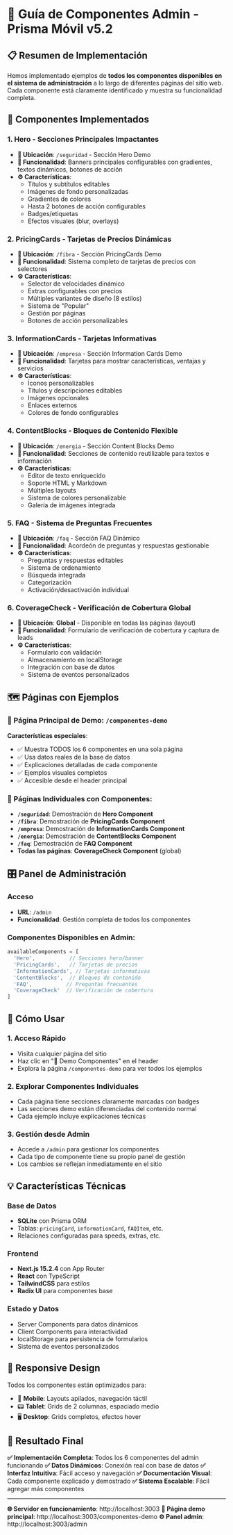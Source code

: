 # 🎨 Guía de Componentes Admin - Prisma Móvil v5.2

## 📋 Resumen de Implementación

Hemos implementado ejemplos de **todos los componentes disponibles en el sistema de administración** a lo largo de diferentes páginas del sitio web. Cada componente está claramente identificado y muestra su funcionalidad completa.

## 🌟 Componentes Implementados

### 1. **Hero** - Secciones Principales Impactantes
- **📍 Ubicación**: `/seguridad` - Sección Hero Demo
- **🎯 Funcionalidad**: Banners principales configurables con gradientes, textos dinámicos, botones de acción
- **⚙️ Características**:
  - Títulos y subtítulos editables
  - Imágenes de fondo personalizadas
  - Gradientes de colores
  - Hasta 2 botones de acción configurables
  - Badges/etiquetas
  - Efectos visuales (blur, overlays)

### 2. **PricingCards** - Tarjetas de Precios Dinámicas
- **📍 Ubicación**: `/fibra` - Sección PricingCards Demo
- **🎯 Funcionalidad**: Sistema completo de tarjetas de precios con selectores
- **⚙️ Características**:
  - Selector de velocidades dinámico
  - Extras configurables con precios
  - Múltiples variantes de diseño (8 estilos)
  - Sistema de "Popular"
  - Gestión por páginas
  - Botones de acción personalizables

### 3. **InformationCards** - Tarjetas Informativas
- **📍 Ubicación**: `/empresa` - Sección Information Cards Demo
- **🎯 Funcionalidad**: Tarjetas para mostrar características, ventajas y servicios
- **⚙️ Características**:
  - Íconos personalizables
  - Títulos y descripciones editables
  - Imágenes opcionales
  - Enlaces externos
  - Colores de fondo configurables

### 4. **ContentBlocks** - Bloques de Contenido Flexible
- **📍 Ubicación**: `/energia` - Sección Content Blocks Demo
- **🎯 Funcionalidad**: Secciones de contenido reutilizable para textos e información
- **⚙️ Características**:
  - Editor de texto enriquecido
  - Soporte HTML y Markdown
  - Múltiples layouts
  - Sistema de colores personalizable
  - Galería de imágenes integrada

### 5. **FAQ** - Sistema de Preguntas Frecuentes
- **📍 Ubicación**: `/faq` - Sección FAQ Dinámico
- **🎯 Funcionalidad**: Acordeón de preguntas y respuestas gestionable
- **⚙️ Características**:
  - Preguntas y respuestas editables
  - Sistema de ordenamiento
  - Búsqueda integrada
  - Categorización
  - Activación/desactivación individual

### 6. **CoverageCheck** - Verificación de Cobertura Global
- **📍 Ubicación**: **Global** - Disponible en todas las páginas (layout)
- **🎯 Funcionalidad**: Formulario de verificación de cobertura y captura de leads
- **⚙️ Características**:
  - Formulario con validación
  - Almacenamiento en localStorage
  - Integración con base de datos
  - Sistema de eventos personalizados

## 🗺️ Páginas con Ejemplos

### 📄 Página Principal de Demo: `/componentes-demo`
**Características especiales**:
- ✅ Muestra TODOS los 6 componentes en una sola página
- ✅ Usa datos reales de la base de datos
- ✅ Explicaciones detalladas de cada componente
- ✅ Ejemplos visuales completos
- ✅ Accesible desde el header principal

### 📄 Páginas Individuales con Componentes:
- **`/seguridad`**: Demostración de **Hero Component**
- **`/fibra`**: Demostración de **PricingCards Component**
- **`/empresa`**: Demostración de **InformationCards Component**
- **`/energia`**: Demostración de **ContentBlocks Component**
- **`/faq`**: Demostración de **FAQ Component**
- **Todas las páginas**: **CoverageCheck Component** (global)

## 🎛️ Panel de Administración

### Acceso
- **URL**: `/admin`
- **Funcionalidad**: Gestión completa de todos los componentes

### Componentes Disponibles en Admin:
```typescript
availableComponents = [
  'Hero',           // Secciones hero/banner
  'PricingCards',   // Tarjetas de precios
  'InformationCards', // Tarjetas informativas
  'ContentBlocks',  // Bloques de contenido
  'FAQ',           // Preguntas frecuentes
  'CoverageCheck'  // Verificación de cobertura
]
```

## 🚀 Cómo Usar

### 1. **Acceso Rápido**
- Visita cualquier página del sitio
- Haz clic en "🎨 Demo Componentes" en el header
- Explora la página `/componentes-demo` para ver todos los ejemplos

### 2. **Explorar Componentes Individuales**
- Cada página tiene secciones claramente marcadas con badges
- Las secciones demo están diferenciadas del contenido normal
- Cada ejemplo incluye explicaciones técnicas

### 3. **Gestión desde Admin**
- Accede a `/admin` para gestionar los componentes
- Cada tipo de componente tiene su propio panel de gestión
- Los cambios se reflejan inmediatamente en el sitio

## 💡 Características Técnicas

### Base de Datos
- **SQLite** con Prisma ORM
- Tablas: `pricingCard`, `informationCard`, `fAQItem`, etc.
- Relaciones configuradas para speeds, extras, etc.

### Frontend
- **Next.js 15.2.4** con App Router
- **React** con TypeScript
- **TailwindCSS** para estilos
- **Radix UI** para componentes base

### Estado y Datos
- Server Components para datos dinámicos
- Client Components para interactividad
- localStorage para persistencia de formularios
- Sistema de eventos personalizados

## 📱 Responsive Design

Todos los componentes están optimizados para:
- 📱 **Mobile**: Layouts apilados, navegación táctil
- 📟 **Tablet**: Grids de 2 columnas, espaciado medio  
- 🖥️ **Desktop**: Grids completos, efectos hover

## 🎉 Resultado Final

**✅ Implementación Completa**: Todos los 6 componentes del admin funcionando
**✅ Datos Dinámicos**: Conexión real con base de datos
**✅ Interfaz Intuitiva**: Fácil acceso y navegación
**✅ Documentación Visual**: Cada componente explicado y demostrado
**✅ Sistema Escalable**: Fácil agregar más componentes

---

**🌐 Servidor en funcionamiento**: http://localhost:3003
**🎯 Página demo principal**: http://localhost:3003/componentes-demo
**⚙️ Panel admin**: http://localhost:3003/admin
